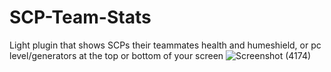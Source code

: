 # SCP-Team-Stats

Light plugin that shows SCPs their teammates health and humeshield, or pc level/generators at the top or bottom of your screen
![Screenshot (4174)](https://github.com/morgana-x/SCP-Team-Stats/assets/89588301/762e858c-8ef6-4ad6-838c-f6ed974a309e)

